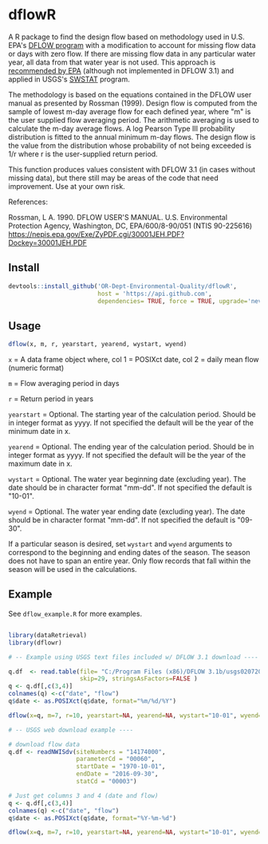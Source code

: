 # dflowR

A R package to find the design flow based on methodology used in U.S. EPA's [DFLOW program][1]
with a modification to account for missing flow data or days with zero flow. 
If there are missing flow data in any particular water year, all data from that water year is not used. 
This approach is [recommended by EPA][2] (although not implemented in DFLOW 3.1) 
and applied in USGS's [SWSTAT][3] program. 

The methodology is based on the equations contained in the DFLOW user manual 
as presented by Rossman (1999). Design flow is computed from the sample of lowest m-day
average flow for each defined year, where "m" is the user supplied flow averaging period.
The arithmetic averaging is used to calculate the m-day average flows. A log Pearson Type III
probability distribution is fitted to the annual minimum m-day flows. The design
flow is the value from the distribution whose probability of not being exceeded is 1/r where r
is the user-supplied return period.

This function produces values consistent  with DFLOW 3.1 (in cases without missing data), 
but there still may be areas  of the code that need improvement. Use at your own risk.

References:

Rossman, L A. 1990. DFLOW USER'S MANUAL. U.S. Environmental Protection Agency, 
Washington, DC, EPA/600/8-90/051 (NTIS 90-225616) https://nepis.epa.gov/Exe/ZyPDF.cgi/30001JEH.PDF?Dockey=30001JEH.PDF

[1]: https://www.epa.gov/ceam/dflow
[2]: https://www.epa.gov/ceam/technical-support-dflow#xqy
[3]: https://water.usgs.gov/software/SWSTAT/

## Install

```R
devtools::install_github('OR-Dept-Environmental-Quality/dflowR', 
                         host = 'https://api.github.com', 
                         dependencies= TRUE, force = TRUE, upgrade='never')
```

## Usage

```R
dflow(x, m, r, yearstart, yearend, wystart, wyend)
```

`x` = A data frame object where,
	col 1 = POSIXct date,
	col 2 = daily mean flow (numeric format)

`m` = Flow averaging period in days

`r` = Return period in years

`yearstart` = Optional. The starting year of the calculation period. 
				Should be in integer format as yyyy. If not specified the 
				default will be the year of the minimum date in x.

`yearend` = 	Optional. The ending year of the calculation period. 
				Should be in integer format as yyyy. If not specified the 
				default will be the year of the maximum date in x.

`wystart` = Optional. The water year beginning date (excluding year). The date 
			 should be in character format "mm-dd". If not specified the default is "10-01".

`wyend` = Optional. The water year ending date (excluding year). The date should be in 
		   character format "mm-dd". If not specified the default is "09-30".

If a particular season is desired, set `wystart` and `wyend` arguments to correspond to the beginning and ending dates of the season. The season does not have to span an entire year. Only flow records that fall within the season will be used in the calculations.

## Example

See `dflow_example.R` for more examples.

```R

library(dataRetrieval)
library(dflowr)

# -- Example using USGS text files included w/ DFLOW 3.1 download ----

q.df  <- read.table(file= "C:/Program Files (x86)/DFLOW 3.1b/usgs02072000.txt", header = TRUE, sep ="\t", 
                    skip=29, stringsAsFactors=FALSE )
q <- q.df[,c(3,4)]
colnames(q) <-c("date", "flow")
q$date <- as.POSIXct(q$date, format="%m/%d/%Y")

dflow(x=q, m=7, r=10, yearstart=NA, yearend=NA, wystart="10-01", wyend="09-30")

# -- USGS web download example ----

# download flow data
q.df <- readNWISdv(siteNumbers = "14174000",
                   parameterCd = "00060",
                   startDate = "1970-10-01",
                   endDate = "2016-09-30",
                   statCd = "00003")

# Just get columns 3 and 4 (date and flow)
q <- q.df[,c(3,4)]
colnames(q) <-c("date", "flow")
q$date <- as.POSIXct(q$date, format="%Y-%m-%d")

dflow(x=q, m=7, r=10, yearstart=NA, yearend=NA, wystart="10-01", wyend="09-30")
```
